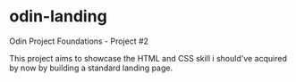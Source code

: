 # odin-landing
Odin Project Foundations - Project #2

This project aims to showcase the HTML and CSS skill i should've acquired by now by building a standard landing page.